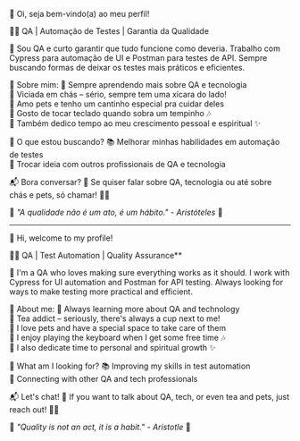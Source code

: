 🌸 Oi, seja bem-vindo(a) ao meu perfil!

👩‍💻 QA | Automação de Testes | Garantia da Qualidade

🚀 Sou QA e curto garantir que tudo funcione como deveria. Trabalho com Cypress para automação de UI e Postman para testes de API. Sempre buscando formas de deixar os testes mais práticos e eficientes.

  
   💖 Sobre mim:
🌱 Sempre aprendendo mais sobre QA e tecnologia  
🍵 Viciada em chás – sério, sempre tem uma xícara do lado!  
🐾 Amo pets e tenho um cantinho especial pra cuidar deles  
🎹 Gosto de tocar teclado quando sobra um tempinho 🎶  
📖 Também dedico tempo ao meu crescimento pessoal e espiritual ✨


🎯 O que estou buscando? 
📚 Melhorar minhas habilidades em automação de testes  
🤝 Trocar ideia com outros profissionais de QA e tecnologia  


   📬 Bora conversar?
💌 Se quiser falar sobre QA, tecnologia ou até sobre chás e pets, só chamar! 🍵🐾  

🌸 _"A qualidade não é um ato, é um hábito." - Aristóteles_ 🌸

------------------------------------------------------------------------------------

 🌸 Hi, welcome to my profile!

👩‍💻 QA | Test Automation | Quality Assurance**

🚀 I'm a QA who loves making sure everything works as it should. I work with Cypress for UI automation and Postman for API testing. Always looking for ways to make testing more practical and efficient. 


   💖 About me:
🌱 Always learning more about QA and technology  
🍵 Tea addict – seriously, there's always a cup next to me!  
🐾 I love pets and have a special space to take care of them  
🎹 I enjoy playing the keyboard when I get some free time 🎶  
📖 I also dedicate time to personal and spiritual growth ✨  


   🎯 What am I looking for?
📚 Improving my skills in test automation  
🤝 Connecting with other QA and tech professionals  


   📬 Let's chat!
💌 If you want to talk about QA, tech, or even tea and pets, just reach out! 🍵🐾  

🌸 _"Quality is not an act, it is a habit." - Aristotle_ 🌸

